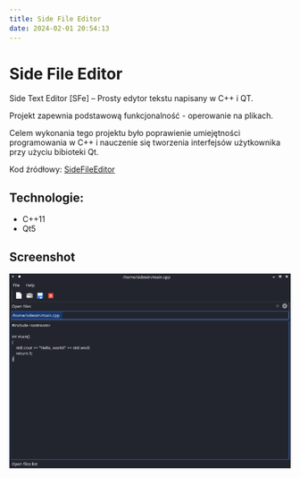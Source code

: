 ```yaml
---
title: Side File Editor
date: 2024-02-01 20:54:13
---
```


# Side File Editor

Side Text Editor [SFe] – Prosty edytor tekstu napisany w C++ i QT.

Projekt zapewnia podstawową funkcjonalność - operowanie na plikach.

Celem wykonania tego projektu było poprawienie umiejętności programowania w C++ i nauczenie się tworzenia interfejsów użytkownika przy użyciu bibioteki Qt.


Kod źródłowy: [SideFileEditor](https://github.com/Sidewinder22/SideFileEditor)

## Technologie:

- C++11
- Qt5

## Screenshot

![sfe_screenshot](/assets/images/sfe_screenshot.png)
